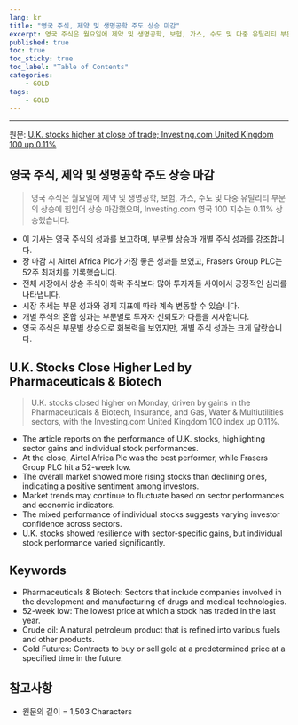 ```yaml
---
lang: kr
title: "영국 주식, 제약 및 생명공학 주도 상승 마감"
excerpt: 영국 주식은 월요일에 제약 및 생명공학, 보험, 가스, 수도 및 다중 유틸리티 부문의 상승에 힘입어 상승 마감했으며, Investing.com 영국 100 지수는 0.11% 상승했습니다.
published: true
toc: true
toc_sticky: true
toc_label: "Table of Contents"
categories:
    - GOLD
tags:
    - GOLD
---
```


---

  원문: [U.K. stocks higher at close of trade; Investing.com United Kingdom 100 up 0.11%](https://www.investing.com/news/stock-market-news/uk-stocks-higher-at-close-of-trade-investingcom-united-kingdom-100-up-011-3787366)

## 영국 주식, 제약 및 생명공학 주도 상승 마감

> 영국 주식은 월요일에 제약 및 생명공학, 보험, 가스, 수도 및 다중 유틸리티 부문의 상승에 힘입어 상승 마감했으며, Investing.com 영국 100 지수는 0.11% 상승했습니다.


- 이 기사는 영국 주식의 성과를 보고하며, 부문별 상승과 개별 주식 성과를 강조합니다.
- 장 마감 시 Airtel Africa Plc가 가장 좋은 성과를 보였고, Frasers Group PLC는 52주 최저치를 기록했습니다.
- 전체 시장에서 상승 주식이 하락 주식보다 많아 투자자들 사이에서 긍정적인 심리를 나타냅니다.
- 시장 추세는 부문 성과와 경제 지표에 따라 계속 변동할 수 있습니다.
- 개별 주식의 혼합 성과는 부문별로 투자자 신뢰도가 다름을 시사합니다.
- 영국 주식은 부문별 상승으로 회복력을 보였지만, 개별 주식 성과는 크게 달랐습니다.

## U.K. Stocks Close Higher Led by Pharmaceuticals & Biotech

> U.K. stocks closed higher on Monday, driven by gains in the Pharmaceuticals & Biotech, Insurance, and Gas, Water & Multiutilities sectors, with the Investing.com United Kingdom 100 index up 0.11%.


- The article reports on the performance of U.K. stocks, highlighting sector gains and individual stock performances.
- At the close, Airtel Africa Plc was the best performer, while Frasers Group PLC hit a 52-week low.
- The overall market showed more rising stocks than declining ones, indicating a positive sentiment among investors.
- Market trends may continue to fluctuate based on sector performances and economic indicators.
- The mixed performance of individual stocks suggests varying investor confidence across sectors.
- U.K. stocks showed resilience with sector-specific gains, but individual stock performance varied significantly.

## Keywords

- Pharmaceuticals & Biotech: Sectors that include companies involved in the development and manufacturing of drugs and medical technologies.
- 52-week low: The lowest price at which a stock has traded in the last year.
- Crude oil: A natural petroleum product that is refined into various fuels and other products.
- Gold Futures: Contracts to buy or sell gold at a predetermined price at a specified time in the future.

## 참고사항

- 원문의 길이 = 1,503 Characters

